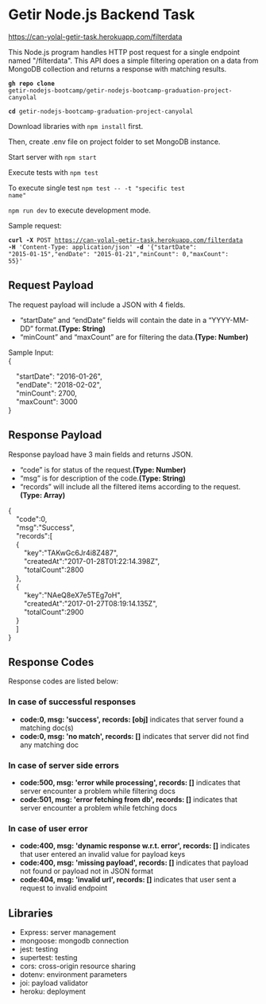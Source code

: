 # Getir Node.js Backend Task

https://can-yolal-getir-task.herokuapp.com/filterdata

This Node.js program handles HTTP post request for a single endpoint named "/filterdata". This API does a simple filtering operation on a data from MongoDB collection and returns a response with matching results.

<code><b>gh repo clone</b> getir-nodejs-bootcamp/getir-nodejs-bootcamp-graduation-project-canyolal\
<b>cd</b> getir-nodejs-bootcamp-graduation-project-canyolal
</code>

Download libraries with <code>npm install</code> first.

Then, create .env file on project folder to set MongoDB instance.

Start server with <code>npm start</code>

Execute tests with <code>npm test</code>

To execute single test <code>npm test -- -t "specific test name"</code>

<code>npm run dev</code> to execute development mode.

Sample request:

<code><b>curl -X</b> POST https://can-yolal-getir-task.herokuapp.com/filterdata <b>-H</b> 'Content-Type: application/json' <b>-d</b> '{"startDate": "2015-01-15","endDate": "2015-01-21","minCount": 0,"maxCount": 55}'</code>

## <b>Request Payload</b>

The request payload will include a JSON with 4 fields.

- “startDate” and “endDate” fields will contain the date in a “YYYY-MM-DD” format.<b>(Type: String)</b>
- “minCount” and “maxCount” are for filtering the data.<b>(Type: Number)</b>

Sample Input:\
{

&nbsp;&nbsp;&nbsp;&nbsp;"startDate": "2016-01-26", \
&nbsp;&nbsp;&nbsp;&nbsp;"endDate": "2018-02-02",\
&nbsp;&nbsp;&nbsp;&nbsp;"minCount": 2700,\
&nbsp;&nbsp;&nbsp;&nbsp;"maxCount": 3000\
}

## <b>Response Payload</b>

Response payload have 3 main fields and returns JSON.

- “code” is for status of the request.<b>(Type: Number)</b>
- “msg” is for description of the code.<b>(Type: String)</b>
- “records” will include all the filtered items according to the request.<b>(Type: Array)</b>

{\
&nbsp;&nbsp;&nbsp;&nbsp;"code":0,\
&nbsp;&nbsp;&nbsp;&nbsp;"msg":"Success",\
&nbsp;&nbsp;&nbsp;&nbsp;"records":[\
&nbsp;&nbsp;&nbsp;&nbsp;{\
&nbsp;&nbsp;&nbsp;&nbsp;&nbsp;&nbsp;&nbsp;&nbsp;"key":"TAKwGc6Jr4i8Z487",\
&nbsp;&nbsp;&nbsp;&nbsp;&nbsp;&nbsp;&nbsp;&nbsp;"createdAt":"2017-01-28T01:22:14.398Z",\
&nbsp;&nbsp;&nbsp;&nbsp;&nbsp;&nbsp;&nbsp;&nbsp;"totalCount":2800\
&nbsp;&nbsp;&nbsp;&nbsp;},\
&nbsp;&nbsp;&nbsp;&nbsp;{\
&nbsp;&nbsp;&nbsp;&nbsp;&nbsp;&nbsp;&nbsp;&nbsp;"key":"NAeQ8eX7e5TEg7oH",\
&nbsp;&nbsp;&nbsp;&nbsp;&nbsp;&nbsp;&nbsp;&nbsp;"createdAt":"2017-01-27T08:19:14.135Z",\
&nbsp;&nbsp;&nbsp;&nbsp;&nbsp;&nbsp;&nbsp;&nbsp;"totalCount":2900\
&nbsp;&nbsp;&nbsp;&nbsp;}\
&nbsp;&nbsp;&nbsp;&nbsp;]\
}

## <b>Response Codes</b>

Response codes are listed below:

### In case of successful responses

- <b>code:0, msg: 'success', records: [obj]</b> indicates that server found a matching doc(s)
- <b>code:0, msg: 'no match', records: []</b> indicates that server did not find any matching doc

### In case of server side errors

- <b>code:500, msg: 'error while processing', records: []</b> indicates that server encounter a problem while filtering docs
- <b>code:501, msg: 'error fetching from db', records: []</b> indicates that server encounter a problem while fetching docs

### In case of user error

- <b>code:400, msg: 'dynamic response w.r.t. error', records: []</b> indicates that user entered an invalid value for payload keys
- <b>code:400, msg: 'missing payload', records: []</b> indicates that payload not found or payload not in JSON format
- <b>code:404, msg: 'invalid url', records: []</b> indicates that user sent a request to invalid endpoint

## <b>Libraries</b>

- Express: server management
- mongoose: mongodb connection
- jest: testing
- supertest: testing
- cors: cross-origin resource sharing
- dotenv: environment parameters
- joi: payload validator
- heroku: deployment
